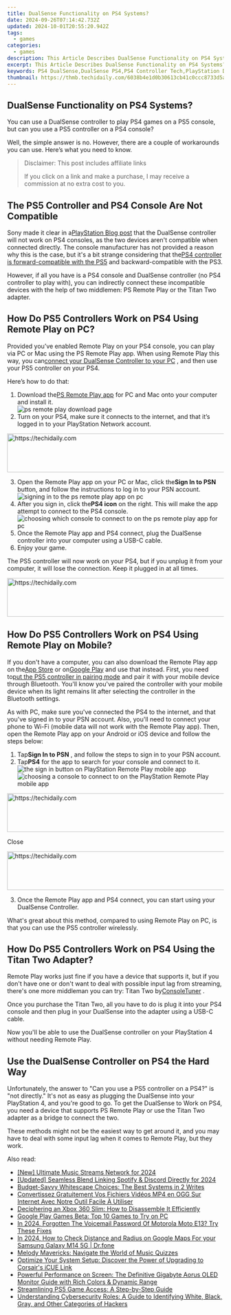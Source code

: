 ```yaml
---
title: DualSense Functionality on PS4 Systems?
date: 2024-09-26T07:14:42.732Z
updated: 2024-10-01T20:55:20.942Z
tags:
  - games
categories:
  - games
description: This Article Describes DualSense Functionality on PS4 Systems?
excerpt: This Article Describes DualSense Functionality on PS4 Systems?
keywords: PS4 DualSense,DualSense PS4,PS4 Controller Tech,PlayStation DualSense,Gaming PS4 Features,PS4 Handheld Designs,Advanced PS4 Controls
thumbnail: https://thmb.techidaily.com/6038b4e1d0b30613cb41c0ccc8733d5ac9ac78f0122128d3845aaea9056bae9f.jpg
---
```


## DualSense Functionality on PS4 Systems?

 You can use a DualSense controller to play PS4 games on a PS5 console, but can you use a PS5 controller on a PS4 console?

 Well, the simple answer is no. However, there are a couple of workarounds you can use. Here’s what you need to know.

>  Disclaimer: This post includes affiliate links
>
>  If you click on a link and make a purchase, I may receive a commission at no extra cost to you.
>

## The PS5 Controller and PS4 Console Are Not Compatible

 Sony made it clear in a[PlayStation Blog post](https://blog.playstation.com/2020/11/09/ps5-the-ultimate-faq/#dualsens) that the DualSense controller will not work on PS4 consoles, as the two devices aren't compatible when connected directly. The console manufacturer has not provided a reason why this is the case, but it's a bit strange considering that the[PS4 controller is forward-compatible with the PS5](https://www.makeuseof.com/use-ps4-controllers-on-playstation-5/) and backward-compatible with the PS3.

 However, if all you have is a PS4 console and DualSense controller (no PS4 controller to play with), you can indirectly connect these incompatible devices with the help of two middlemen: PS Remote Play or the Titan Two adapter.

## How Do PS5 Controllers Work on PS4 Using Remote Play on PC?

 Provided you’ve enabled Remote Play on your PS4 console, you can play via PC or Mac using the PS Remote Play app. When using Remote Play this way, you can[connect your DualSense Controller to your PC](https://www.makeuseof.com/how-to-use-ps5-controller-on-pc/) , and then use your PS5 controller on your PS4.

Here’s how to do that:

1. Download the[PS Remote Play app](https://www.playstation.com/en-us/remote-play/) for PC and Mac onto your computer and install it.  
![ps remote play download page](https://static1.makeuseofimages.com/wordpress/wp-content/uploads/2022/06/ps-remote-play-app-download.jpg)
2. Turn on your PS4, make sure it connects to the internet, and that it’s logged in to your PlayStation Network account.

<!-- affiliate ads begin -->
<a href="https://aligracehair.sjv.io/c/5597632/1934142/19272" target="_top" id="1934142">
  <img src="//a.impactradius-go.com/display-ad/19272-1934142" border="0" alt="https://techidaily.com" width="728" height="90"/>
</a>
<img height="0" width="0" src="https://aligracehair.sjv.io/i/5597632/1934142/19272" style="position:absolute;visibility:hidden;" border="0" />
<!-- affiliate ads end -->

3. Open the Remote Play app on your PC or Mac, click the**Sign In to PSN** button, and follow the instructions to log in to your PSN account.  
![signing in to the ps remote play app on pc](https://static1.makeuseofimages.com/wordpress/wp-content/uploads/2022/06/sign-in-ps-remote-play-pc.jpg)
4. After you sign in, click the**PS4 icon** on the right. This will make the app attempt to connect to the PS4 console.  
![choosing which console to connect to on the ps remote play app for pc](https://static1.makeuseofimages.com/wordpress/wp-content/uploads/2022/06/connect-ps4-remote-play-pc.jpg)
5. Once the Remote Play app and PS4 connect, plug the DualSense controller into your computer using a USB-C cable.
6. Enjoy your game.

 The PS5 controller will now work on your PS4, but if you unplug it from your computer, it will lose the connection. Keep it plugged in at all times.

<!-- affiliate ads begin -->
<a href="https://ephamedtechinc.pxf.io/c/5597632/2137223/26400" target="_top" id="2137223">
  <img src="//a.impactradius-go.com/display-ad/26400-2137223" border="0" alt="https://techidaily.com" width="728" height="90"/>
</a>
<img height="0" width="0" src="https://ephamedtechinc.pxf.io/i/5597632/2137223/26400" style="position:absolute;visibility:hidden;" border="0" />
<!-- affiliate ads end -->

## How Do PS5 Controllers Work on PS4 Using Remote Play on Mobile?

 If you don't have a computer, you can also download the Remote Play app on the[App Store](https://apps.apple.com/us/app/ps-remote-play/id1436192460) or on[Google Play](https://www.anrdoezrs.net/links/7251228/type/dlg/sid/UUmuoUeUpU2012734/https://play.google.com/store/apps/details?id=com.playstation.remoteplay&cjevent=b7556139646111ee834a011c0a18b8f6) and use that instead. First, you need to[put the PS5 controller in pairing mode](https://www.makeuseof.com/how-to-ps5-dualsense-controller-pairing-mode/) and pair it with your mobile device through Bluetooth. You'll know you've paired the controller with your mobile device when its light remains lit after selecting the controller in the Bluetooth settings.

 As with PC, make sure you've connected the PS4 to the internet, and that you've signed in to your PSN account. Also, you'll need to connect your phone to Wi-Fi (mobile data will not work with the Remote Play app). Then, open the Remote Play app on your Android or iOS device and follow the steps below:

1. Tap**Sign In to PSN** , and follow the steps to sign in to your PSN account.
2. Tap**PS4** for the app to search for your console and connect to it.  
![the sign in button on PlayStation Remote Play mobile app](https://static1.makeuseofimages.com/wordpress/wp-content/uploads/2023/10/the-sign-in-button-on-ps-remote-play-mobile-app.jpg)  
![choosing a console to connect to on the PlayStation Remote Play mobile app](https://static1.makeuseofimages.com/wordpress/wp-content/uploads/2023/10/choosing-a-console-to-connect-to-on-the-ps-remote-play-mobile-app.jpg)  

<!-- affiliate ads begin -->
<a href="https://appsumo.8odi.net/c/5597632/2037350/7443" target="_top" id="2037350">
  <img src="//a.impactradius-go.com/display-ad/7443-2037350" border="0" alt="https://techidaily.com" width="728" height="90"/>
</a>
<img height="0" width="0" src="https://appsumo.8odi.net/i/5597632/2037350/7443" style="position:absolute;visibility:hidden;" border="0" />
<!-- affiliate ads end -->

Close

<!-- affiliate ads begin -->
<a href="https://appsumo.8odi.net/c/5597632/2002018/7443" target="_top" id="2002018">
  <img src="//a.impactradius-go.com/display-ad/7443-2002018" border="0" alt="https://techidaily.com" width="728" height="90"/>
</a>
<img height="0" width="0" src="https://appsumo.8odi.net/i/5597632/2002018/7443" style="position:absolute;visibility:hidden;" border="0" />
<!-- affiliate ads end -->

3. Once the Remote Play app and PS4 connect, you can start using your DualSense Controller.

 What's great about this method, compared to using Remote Play on PC, is that you can use the PS5 controller wirelessly.

## How Do PS5 Controllers Work on PS4 Using the Titan Two Adapter?

 Remote Play works just fine if you have a device that supports it, but if you don't have one or don't want to deal with possible input lag from streaming, there's one more middleman you can try: Titan Two by[ConsoleTuner](https://www.consoletuner.com/products/titan-two/) .

 Once you purchase the Titan Two, all you have to do is plug it into your PS4 console and then plug in your DualSense into the adapter using a USB-C cable.

 Now you'll be able to use the DualSense controller on your PlayStation 4 without needing Remote Play.

## Use the DualSense Controller on PS4 the Hard Way

 Unfortunately, the answer to "Can you use a PS5 controller on a PS4?" is "not directly." It's not as easy as plugging the DualSense into your PlayStation 4, and you're good to go. To get the DualSense to Work on PS4, you need a device that supports PS Remote Play or use the Titan Two adapter as a bridge to connect the two.

 These methods might not be the easiest way to get around it, and you may have to deal with some input lag when it comes to Remote Play, but they work.

<ins class="adsbygoogle"
     style="display:block"
     data-ad-format="autorelaxed"
     data-ad-client="ca-pub-7571918770474297"
     data-ad-slot="1223367746"></ins>

<ins class="adsbygoogle"
     style="display:block"
     data-ad-client="ca-pub-7571918770474297"
     data-ad-slot="8358498916"
     data-ad-format="auto"
     data-full-width-responsive="true"></ins>

<span class="atpl-alsoreadstyle">Also read:</span>
<div><ul>
<li><a href="https://fox-helps.techidaily.com/new-ultimate-music-streams-network-for-2024/"><u>[New] Ultimate Music Streams Network for 2024</u></a></li>
<li><a href="https://discord-videos.techidaily.com/updated-seamless-blend-linking-spotify-and-discord-directly-for-2024/"><u>[Updated] Seamless Blend Linking Spotify & Discord Directly for 2024</u></a></li>
<li><a href="https://games-able.techidaily.com/budget-savvy-whitescape-choices-the-best-systems-in-2-writes/"><u>Budget-Savvy Whitescape Choices: The Best Systems in 2 Writes</u></a></li>
<li><a href="https://win-brilliant.techidaily.com/convertissez-gratuitement-vos-fichiers-videos-mp4-en-ogg-sur-internet-avec-notre-outil-facile-a-utiliser/"><u>Convertissez Gratuitement Vos Fichiers Vidéos MP4 en OGG Sur Internet Avec Notre Outil Facile À Utiliser</u></a></li>
<li><a href="https://games-able.techidaily.com/deciphering-an-xbox-360-slim-how-to-disassemble-it-efficiently/"><u>Deciphering an Xbox 360 Slim: How to Disassemble It Efficiently</u></a></li>
<li><a href="https://games-able.techidaily.com/google-play-games-beta-top-10-games-to-try-on-pc/"><u>Google Play Games Beta: Top 10 Games to Try on PC</u></a></li>
<li><a href="https://android-unlock.techidaily.com/in-2024-forgotten-the-voicemail-password-of-motorola-moto-e13-try-these-fixes-by-drfone-android/"><u>In 2024, Forgotten The Voicemail Password Of Motorola Moto E13? Try These Fixes</u></a></li>
<li><a href="https://android-location-track.techidaily.com/in-2024-how-to-check-distance-and-radius-on-google-maps-for-your-samsung-galaxy-m14-5g-drfone-by-drfone-virtual-android/"><u>In 2024, How to Check Distance and Radius on Google Maps For your Samsung Galaxy M14 5G | Dr.fone</u></a></li>
<li><a href="https://games-able.techidaily.com/melody-mavericks-navigate-the-world-of-music-quizzes/"><u>Melody Mavericks: Navigate the World of Music Quizzes</u></a></li>
<li><a href="https://games-able.techidaily.com/optimize-your-system-setup-discover-the-power-of-upgrading-to-corsairs-icue-link/"><u>Optimize Your System Setup: Discover the Power of Upgrading to Corsair's iCUE Link</u></a></li>
<li><a href="https://hardware-help.techidaily.com/powerful-performance-on-screen-the-definitive-gigabyte-aorus-oled-monitor-guide-with-rich-colors-and-dynamic-range/"><u>Powerful Performance on Screen: The Definitive Gigabyte Aorus OLED Monitor Guide with Rich Colors & Dynamic Range</u></a></li>
<li><a href="https://games-able.techidaily.com/streamlining-ps5-game-access-a-step-by-step-guide/"><u>Streamlining PS5 Game Access: A Step-by-Step Guide</u></a></li>
<li><a href="https://fox-search.techidaily.com/understanding-cybersecurity-roles-a-guide-to-identifying-white-black-gray-and-other-categories-of-hackers/"><u>Understanding Cybersecurity Roles: A Guide to Identifying White, Black, Gray, and Other Categories of Hackers</u></a></li>
</ul></div>

